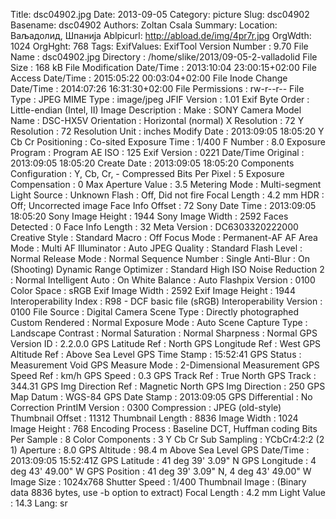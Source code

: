 Title: dsc04902.jpg
Date: 2013-09-05
Category: picture
Slug: dsc04902
Basename: dsc04902
Authors: Zoltan Csala
Summary:
Location: Ваљадолид, Шпанија
Ablpicurl: http://abload.de/img/4pr7r.jpg
OrgWdth: 1024
OrgHght: 768
Tags:
ExifValues: ExifTool Version Number : 9.70
            File Name : dsc04902.jpg
            Directory : /home/slike/2013/09-05-2-valladolid
            File Size : 168 kB
            File Modification Date/Time : 2013:10:04 23:00:15+02:00
            File Access Date/Time : 2015:05:22 00:03:04+02:00
            File Inode Change Date/Time : 2014:07:26 16:31:30+02:00
            File Permissions : rw-r--r--
            File Type : JPEG
            MIME Type : image/jpeg
            JFIF Version : 1.01
            Exif Byte Order : Little-endian (Intel, II)
            Image Description :
            Make : SONY
            Camera Model Name : DSC-HX5V
            Orientation : Horizontal (normal)
            X Resolution : 72
            Y Resolution : 72
            Resolution Unit : inches
            Modify Date : 2013:09:05 18:05:20
            Y Cb Cr Positioning : Co-sited
            Exposure Time : 1/400
            F Number : 8.0
            Exposure Program : Program AE
            ISO : 125
            Exif Version : 0221
            Date/Time Original : 2013:09:05 18:05:20
            Create Date : 2013:09:05 18:05:20
            Components Configuration : Y, Cb, Cr, -
            Compressed Bits Per Pixel : 5
            Exposure Compensation : 0
            Max Aperture Value : 3.5
            Metering Mode : Multi-segment
            Light Source : Unknown
            Flash : Off, Did not fire
            Focal Length : 4.2 mm
            HDR : Off; Uncorrected image
            Face Info Offset : 72
            Sony Date Time : 2013:09:05 18:05:20
            Sony Image Height : 1944
            Sony Image Width : 2592
            Faces Detected : 0
            Face Info Length : 32
            Meta Version : DC6303320222000
            Creative Style : Standard
            Macro : Off
            Focus Mode : Permanent-AF
            AF Area Mode : Multi
            AF Illuminator : Auto
            JPEG Quality : Standard
            Flash Level : Normal
            Release Mode : Normal
            Sequence Number : Single
            Anti-Blur : On (Shooting)
            Dynamic Range Optimizer : Standard
            High ISO Noise Reduction 2 : Normal
            Intelligent Auto : On
            White Balance : Auto
            Flashpix Version : 0100
            Color Space : sRGB
            Exif Image Width : 2592
            Exif Image Height : 1944
            Interoperability Index : R98 - DCF basic file (sRGB)
            Interoperability Version : 0100
            File Source : Digital Camera
            Scene Type : Directly photographed
            Custom Rendered : Normal
            Exposure Mode : Auto
            Scene Capture Type : Landscape
            Contrast : Normal
            Saturation : Normal
            Sharpness : Normal
            GPS Version ID : 2.2.0.0
            GPS Latitude Ref : North
            GPS Longitude Ref : West
            GPS Altitude Ref : Above Sea Level
            GPS Time Stamp : 15:52:41
            GPS Status : Measurement Void
            GPS Measure Mode : 2-Dimensional Measurement
            GPS Speed Ref : km/h
            GPS Speed : 0.3
            GPS Track Ref : True North
            GPS Track : 344.31
            GPS Img Direction Ref : Magnetic North
            GPS Img Direction : 250
            GPS Map Datum : WGS-84
            GPS Date Stamp : 2013:09:05
            GPS Differential : No Correction
            PrintIM Version : 0300
            Compression : JPEG (old-style)
            Thumbnail Offset : 11312
            Thumbnail Length : 8836
            Image Width : 1024
            Image Height : 768
            Encoding Process : Baseline DCT, Huffman coding
            Bits Per Sample : 8
            Color Components : 3
            Y Cb Cr Sub Sampling : YCbCr4:2:2 (2 1)
            Aperture : 8.0
            GPS Altitude : 98.4 m Above Sea Level
            GPS Date/Time : 2013:09:05 15:52:41Z
            GPS Latitude : 41 deg 39' 3.09" N
            GPS Longitude : 4 deg 43' 49.00" W
            GPS Position : 41 deg 39' 3.09" N, 4 deg 43' 49.00" W
            Image Size : 1024x768
            Shutter Speed : 1/400
            Thumbnail Image : (Binary data 8836 bytes, use -b option to extract)
            Focal Length : 4.2 mm
            Light Value : 14.3
Lang: sr

